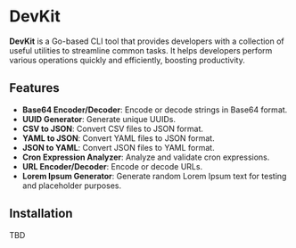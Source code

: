 # DevKit

**DevKit** is a Go-based CLI tool that provides developers with a collection of useful utilities to streamline common tasks. It helps developers perform various operations quickly and efficiently, boosting productivity.

## Features

- **Base64 Encoder/Decoder**: Encode or decode strings in Base64 format.
- **UUID Generator**: Generate unique UUIDs.
- **CSV to JSON**: Convert CSV files to JSON format.
- **YAML to JSON**: Convert YAML files to JSON format.
- **JSON to YAML**: Convert JSON files to YAML format.
- **Cron Expression Analyzer**: Analyze and validate cron expressions.
- **URL Encoder/Decoder**: Encode or decode URLs.
- **Lorem Ipsum Generator**: Generate random Lorem Ipsum text for testing and placeholder purposes.

## Installation

TBD